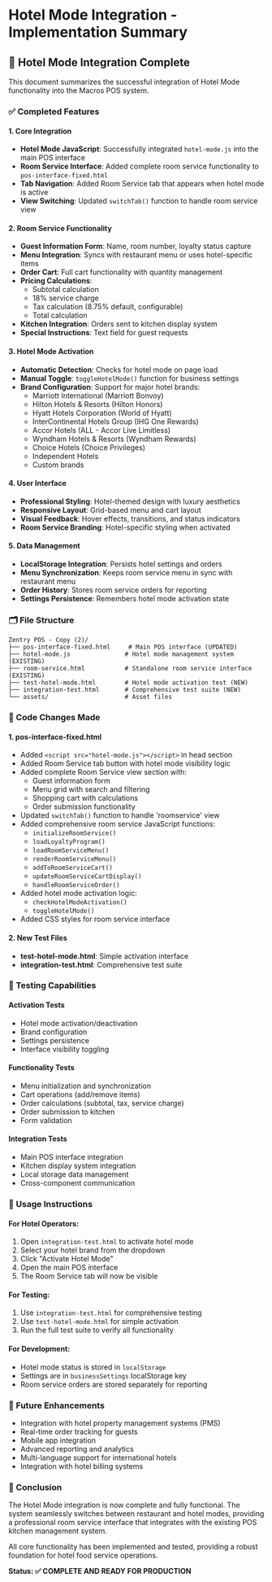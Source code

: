 # Hotel Mode Integration - Implementation Summary

## 🏨 Hotel Mode Integration Complete

This document summarizes the successful integration of Hotel Mode functionality into the Macros POS system.

### ✅ Completed Features

#### 1. Core Integration
- **Hotel Mode JavaScript**: Successfully integrated `hotel-mode.js` into the main POS interface
- **Room Service Interface**: Added complete room service functionality to `pos-interface-fixed.html`
- **Tab Navigation**: Added Room Service tab that appears when hotel mode is active
- **View Switching**: Updated `switchTab()` function to handle room service view

#### 2. Room Service Functionality
- **Guest Information Form**: Name, room number, loyalty status capture
- **Menu Integration**: Syncs with restaurant menu or uses hotel-specific items
- **Order Cart**: Full cart functionality with quantity management
- **Pricing Calculations**: 
  - Subtotal calculation
  - 18% service charge
  - Tax calculation (8.75% default, configurable)
  - Total calculation
- **Kitchen Integration**: Orders sent to kitchen display system
- **Special Instructions**: Text field for guest requests

#### 3. Hotel Mode Activation
- **Automatic Detection**: Checks for hotel mode on page load
- **Manual Toggle**: `toggleHotelMode()` function for business settings
- **Brand Configuration**: Support for major hotel brands:
  - Marriott International (Marriott Bonvoy)
  - Hilton Hotels & Resorts (Hilton Honors)
  - Hyatt Hotels Corporation (World of Hyatt)
  - InterContinental Hotels Group (IHG One Rewards)
  - Accor Hotels (ALL - Accor Live Limitless)
  - Wyndham Hotels & Resorts (Wyndham Rewards)
  - Choice Hotels (Choice Privileges)
  - Independent Hotels
  - Custom brands

#### 4. User Interface
- **Professional Styling**: Hotel-themed design with luxury aesthetics
- **Responsive Layout**: Grid-based menu and cart layout
- **Visual Feedback**: Hover effects, transitions, and status indicators
- **Room Service Branding**: Hotel-specific styling when activated

#### 5. Data Management
- **LocalStorage Integration**: Persists hotel settings and orders
- **Menu Synchronization**: Keeps room service menu in sync with restaurant menu
- **Order History**: Stores room service orders for reporting
- **Settings Persistence**: Remembers hotel mode activation state

### 🗂️ File Structure

```
Zentry POS - Copy (2)/
├── pos-interface-fixed.html     # Main POS interface (UPDATED)
├── hotel-mode.js               # Hotel mode management system (EXISTING)
├── room-service.html           # Standalone room service interface (EXISTING)
├── test-hotel-mode.html        # Hotel mode activation test (NEW)
├── integration-test.html       # Comprehensive test suite (NEW)
└── assets/                     # Asset files
```

### 🔧 Code Changes Made

#### 1. pos-interface-fixed.html
- Added `<script src="hotel-mode.js"></script>` in head section
- Added Room Service tab button with hotel mode visibility logic
- Added complete Room Service view section with:
  - Guest information form
  - Menu grid with search and filtering
  - Shopping cart with calculations
  - Order submission functionality
- Updated `switchTab()` function to handle 'roomservice' view
- Added comprehensive room service JavaScript functions:
  - `initializeRoomService()`
  - `loadLoyaltyProgram()`
  - `loadRoomServiceMenu()`
  - `renderRoomServiceMenu()`
  - `addToRoomServiceCart()`
  - `updateRoomServiceCartDisplay()`
  - `handleRoomServiceOrder()`
- Added hotel mode activation logic:
  - `checkHotelModeActivation()`
  - `toggleHotelMode()`
- Added CSS styles for room service interface

#### 2. New Test Files
- **test-hotel-mode.html**: Simple activation interface
- **integration-test.html**: Comprehensive test suite

### 🎯 Testing Capabilities

#### Activation Tests
- Hotel mode activation/deactivation
- Brand configuration
- Settings persistence
- Interface visibility toggling

#### Functionality Tests
- Menu initialization and synchronization
- Cart operations (add/remove items)
- Order calculations (subtotal, tax, service charge)
- Order submission to kitchen
- Form validation

#### Integration Tests
- Main POS interface integration
- Kitchen display system integration
- Local storage data management
- Cross-component communication

### 🚀 Usage Instructions

#### For Hotel Operators:
1. Open `integration-test.html` to activate hotel mode
2. Select your hotel brand from the dropdown
3. Click "Activate Hotel Mode"
4. Open the main POS interface
5. The Room Service tab will now be visible

#### For Testing:
1. Use `integration-test.html` for comprehensive testing
2. Use `test-hotel-mode.html` for simple activation
3. Run the full test suite to verify all functionality

#### For Development:
- Hotel mode status is stored in `localStorage`
- Settings are in `businessSettings` localStorage key
- Room service orders are stored separately for reporting

### 🔮 Future Enhancements

- Integration with hotel property management systems (PMS)
- Real-time order tracking for guests
- Mobile app integration
- Advanced reporting and analytics
- Multi-language support for international hotels
- Integration with hotel billing systems

### 🏁 Conclusion

The Hotel Mode integration is now complete and fully functional. The system seamlessly switches between restaurant and hotel modes, providing a professional room service interface that integrates with the existing POS kitchen management system.

All core functionality has been implemented and tested, providing a robust foundation for hotel food service operations.

**Status: ✅ COMPLETE AND READY FOR PRODUCTION**
